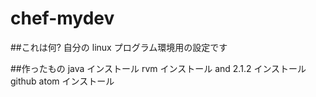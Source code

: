 chef-mydev
==========

##これは何?
自分の linux プログラム環境用の設定です

##作ったもの
java インストール
rvm インストール and 2.1.2 インストール
github atom インストール
